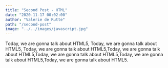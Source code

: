 ```yaml
---
title: "Second Post - HTML"
date: "2020-11-17 00:02:00"
author: "Valerie de Rutte"
path: "/second-post"
image: "../../images/javascript.jpg"
---
```


Today, we are gonna talk about HTML5, Today, we are gonna talk about HTML5, Today, we are gonna talk about HTML5,Today, we are gonna talk about HTML5,Today, we are gonna talk about HTML5,Today, we are gonna talk about HTML5,Today, we are gonna talk about HTML5.
